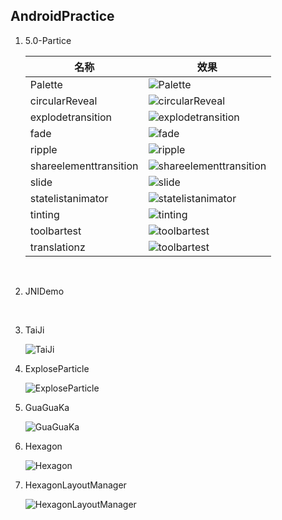 ## AndroidPractice
1. 5.0-Partice

   | 名称                     | 效果                                       |
   | ---------------------- | ---------------------------------------- |
   | Palette                | ![Palette](./5.0-Practice/Palette/screenshot.gif) |
   | circularReveal         | ![circularReveal](./5.0-Practice/circularReveal/screenshot.gif) |
   | explodetransition      | ![explodetransition](./5.0-Practice/explodetransition/screenshot.gif) |
   | fade                   | ![fade](./5.0-Practice/fade/screenshot.gif) |
   | ripple                 | ![ripple](./5.0-Practice/ripple/screenshot.gif) |
   | shareelementtransition | ![shareelementtransition](./5.0-Practice/shareelementtransition/screenshot.gif) |
   | slide                  | ![slide](./5.0-Practice/slide/screenshot.gif) |
   | statelistanimator      | ![statelistanimator](./5.0-Practice/statelistanimator/screenshot.gif) |
   | tinting                | ![tinting](./5.0-Practice/tinting/screenshot.gif) |
   | toolbartest            | ![toolbartest](./5.0-Practice/toolbartest/screenshot.gif) |
   | translationz           | ![toolbartest](./5.0-Practice/translationz/screenshot.gif) |

   ​

2. JNIDemo

   ​

3. TaiJi

   ![TaiJi](TaiJi/screenshot.gif)

4. ExploseParticle

   ![ExploseParticle](ExploseParticle/screenshot.gif)

5. GuaGuaKa

   ![GuaGuaKa](GuaGuaKa/screenshot.gif)

6. Hexagon

   ![Hexagon](Hexagon/screenshot.gif)

7. HexagonLayoutManager

   ![HexagonLayoutManager](HexagonLayoutManager/screenshot.gif)

   ​

